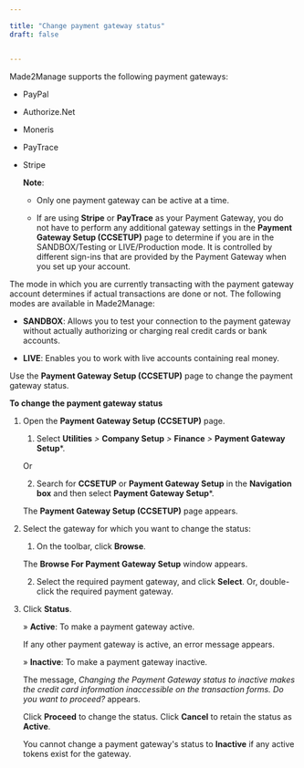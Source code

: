 ```yaml
---

title: "Change payment gateway status"
draft: false


---
```


Made2Manage supports the following payment gateways:

-   PayPal
-   Authorize.Net
-   Moneris
-   PayTrace
-   Stripe

    **Note**:

    - Only one payment gateway can be active at a time.

    -   If are using **Stripe** or **PayTrace** as your Payment Gateway, you do not have to perform any additional gateway settings in the **Payment Gateway Setup (CCSETUP)** page to determine if you are in the SANDBOX/Testing or LIVE/Production mode. It is controlled by different sign-ins that are provided by the Payment Gateway when you set up your account.

The mode in which you are currently transacting with the payment gateway account determines if actual transactions are done or not. The following modes are available in Made2Manage:

-   **SANDBOX**: Allows you to test your connection to the payment gateway without actually authorizing or charging real credit cards or bank accounts.

-   **LIVE**: Enables you to work with live accounts containing real money.

Use the **Payment Gateway Setup (CCSETUP)** page to change the payment gateway status.

**To change the payment gateway status**

1.  Open the **Payment Gateway Setup (CCSETUP)** page.

    1.  Select **Utilities** *\>* **Company Setup** *\>* **Finance** *\>* **Payment Gateway Setup***.

    Or

    2.  Search for **CCSETUP** or **Payment Gateway Setup** in the **Navigation box** and then select **Payment Gateway Setup***.

       The **Payment Gateway Setup (CCSETUP)** page appears.

2.  Select the gateway for which you want to change the status:

    1.  On the toolbar, click **Browse**.

    The **Browse For Payment Gateway Setup** window appears.

    2.  Select the required payment gateway, and click **Select**. Or, double-click the required payment gateway.

3.  Click **Status**. 

    » **Active**: To make a payment gateway active.
    
    If any other payment gateway is active, an error message appears.

    » **Inactive**: To make a payment gateway inactive.

    The message, *Changing the Payment Gateway status to inactive makes the credit card information inaccessible on the transaction forms. Do you want to proceed?* appears. 
    
    Click **Proceed** to change the status. Click **Cancel** to retain the status as **Active**.

    You cannot change a payment gateway's status to **Inactive** if any active tokens exist for the gateway.